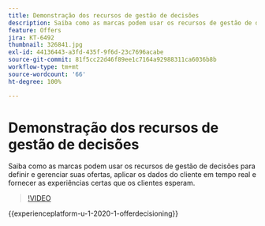 ```yaml
---
title: Demonstração dos recursos de gestão de decisões
description: Saiba como as marcas podem usar os recursos de gestão de decisões para definir e gerenciar suas ofertas, aplicar os dados do cliente em tempo real e fornecer as experiências certas que os clientes esperam.
feature: Offers
jira: KT-6492
thumbnail: 326841.jpg
exl-id: 44136443-a3fd-435f-9f6d-23c7696acabe
source-git-commit: 81f5cc22d46f89ee1c7164a92988311ca6036b8b
workflow-type: tm+mt
source-wordcount: '66'
ht-degree: 100%

---
```


# Demonstração dos recursos de gestão de decisões

Saiba como as marcas podem usar os recursos de gestão de decisões para definir e gerenciar suas ofertas, aplicar os dados do cliente em tempo real e fornecer as experiências certas que os clientes esperam.

>[!VIDEO](https://video.tv.adobe.com/v/326841?quality=12&learn=on)

{{experienceplatform-u-1-2020-1-offerdecisioning}}
